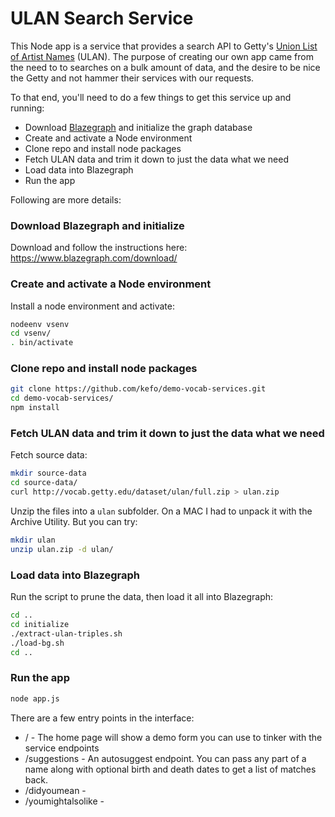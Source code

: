 # ULAN Search Service

This Node app is a service that provides a search API to Getty's [Union List of Artist Names](http://www.getty.edu/research/tools/vocabularies/ulan/) (ULAN). 
The purpose of creating our own app came from the need to to searches on a bulk amount of data, and the desire to be nice the Getty and not hammer their
services with our requests.

To that end, you'll need to do a few things to get this service up and running:

 * Download [Blazegraph](https://www.blazegraph.com) and initialize the graph database
 * Create and activate a Node environment
 * Clone repo and install node packages
 * Fetch ULAN data and trim it down to just the data what we need
 * Load data into Blazegraph
 * Run the app

Following are more details:

### Download Blazegraph and initialize

Download and follow the instructions here: https://www.blazegraph.com/download/

### Create and activate a Node environment

Install a node environment and activate:

```bash
nodeenv vsenv
cd vsenv/
. bin/activate
```

### Clone repo and install node packages

```bash
git clone https://github.com/kefo/demo-vocab-services.git
cd demo-vocab-services/
npm install
```

### Fetch ULAN data and trim it down to just the data what we need

Fetch source data:

```bash
mkdir source-data
cd source-data/
curl http://vocab.getty.edu/dataset/ulan/full.zip > ulan.zip
```

Unzip the files into a `ulan` subfolder. On a MAC I had to unpack it with the Archive Utility. But you can try:

```bash
mkdir ulan
unzip ulan.zip -d ulan/
```

### Load data into Blazegraph

Run the script to prune the data, then load it all into Blazegraph:

```bash
cd ..
cd initialize
./extract-ulan-triples.sh
./load-bg.sh
cd ..
```

### Run the app

```bash
node app.js
```

There are a few entry points in the interface:

* / - The home page will show a demo form you can use to tinker with the service endpoints
* /suggestions - An autosuggest endpoint. You can pass any part of a name along with optional birth and death dates to get a list of matches back.
* /didyoumean - 
* /youmightalsolike - 
